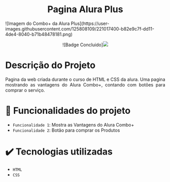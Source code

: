 <h1 align="center"> Pagina Alura Plus</h1>
![Imagem do Combo+ da Alura Plus](https://user-images.githubusercontent.com/125808109/221017400-b82e9c7f-dd11-4de4-8040-b71b48478181.png)
<p align="center">
![Badge Concluido]<img src="http://img.shields.io/static/v1?label=STATUS&message=CONCLUIDO&color=GREEN&style=for-the-badge"/>
</p>

# Descrição do Projeto

<p align="justify">Pagina da web criada durante o curso de HTML e CSS da alura. Uma pagina mostrando as vantagens do Alura Combo+, contando com botões para comprar o serviço. </p>

# :hammer: Funcionalidades do projeto

- `Funcionalidade 1`: Mostra as Vantagens do Alura Combo+
- `Funcionalidade 2`: Botão para comprar os Produtos

# :heavy_check_mark: Tecnologias utilizadas

- `HTML`
- `CSS`
